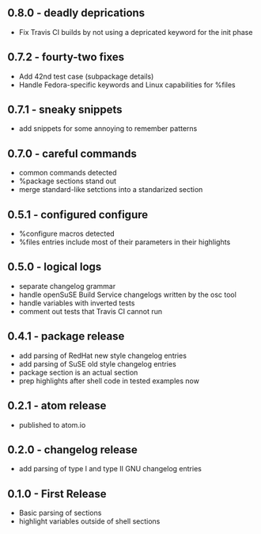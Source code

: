 ## 0.8.0 - deadly deprications
* Fix Travis CI builds by not using a depricated keyword for the init phase

## 0.7.2 - fourty-two fixes
* Add 42nd test case (subpackage details)
* Handle Fedora-specific keywords and Linux capabilities for %files

## 0.7.1 - sneaky snippets
* add snippets for some annoying to remember patterns

## 0.7.0 - careful commands
* common commands detected
* %package sections stand out
* merge standard-like setctions into a standarized section

## 0.5.1 - configured configure
* %configure macros detected
* %files entries include most of their parameters in their highlights

## 0.5.0 - logical logs
* separate changelog grammar
* handle openSuSE Build Service changelogs written by the osc tool
* handle variables with inverted tests
* comment out tests that Travis CI cannot run

## 0.4.1 - package release
* add parsing of RedHat new style changelog entries
* add parsing of SuSE old style changelog entries
* package section is an actual section
* prep highlights after shell code in tested examples now

## 0.2.1 - atom release
* published to atom.io

## 0.2.0 - changelog release
* add parsing of type I and type II GNU changelog entries

## 0.1.0 - First Release
* Basic parsing of sections
* highlight variables outside of shell sections
